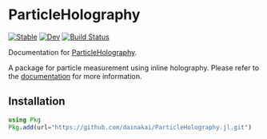 # ParticleHolography

[![Stable](https://img.shields.io/badge/docs-stable-blue.svg)](https://dainakai.github.io/ParticleHolography.jl/stable/)
[![Dev](https://img.shields.io/badge/docs-dev-blue.svg)](https://dainakai.github.io/ParticleHolography.jl/dev/)
[![Build Status](https://github.com/dainakai/ParticleHolography.jl/actions/workflows/CI.yml/badge.svg?branch=main)](https://github.com/dainakai/ParticleHolography.jl/actions/workflows/CI.yml?query=branch%3Amain)

Documentation for [ParticleHolography](https://github.com/dainakai/ParticleHolography.jl).

A package for particle measurement using inline holography. Please refer to the [documentation](https://dainakai.github.io/ParticleHolography.jl/stable/) for more information.

## Installation

```julia
using Pkg
Pkg.add(url="https://github.com/dainakai/ParticleHolography.jl.git")
```